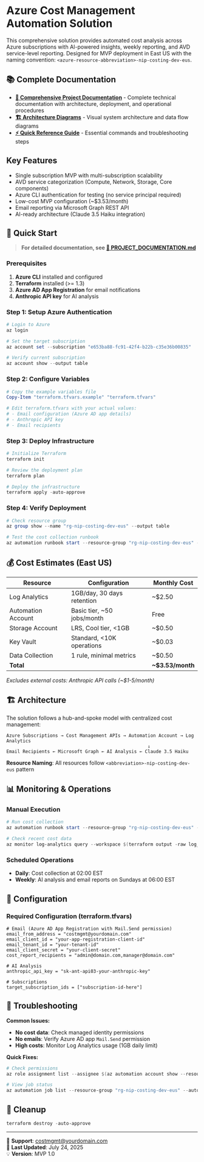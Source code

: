 # Azure Cost Management Automation Solution

This comprehensive solution provides automated cost analysis across Azure subscriptions with AI-powered insights, weekly reporting, and AVD service-level reporting. Designed for MVP deployment in East US with the naming convention: `<azure-resource-abbreviation>-nip-costing-dev-eus`.

## 📚 Complete Documentation

- **[📖 Comprehensive Project Documentation](docs/PROJECT_DOCUMENTATION.md)** - Complete technical documentation with architecture, deployment, and operational procedures
- **[🏗️ Architecture Diagrams](docs/ARCHITECTURE_DIAGRAMS.md)** - Visual system architecture and data flow diagrams  
- **[⚡ Quick Reference Guide](docs/QUICK_REFERENCE.md)** - Essential commands and troubleshooting steps

## Key Features

- Single subscription MVP with multi-subscription scalability
- AVD service categorization (Compute, Network, Storage, Core components)
- Azure CLI authentication for testing (no service principal required)
- Low-cost MVP configuration (~$3.53/month)
- Email reporting via Microsoft Graph REST API
- AI-ready architecture (Claude 3.5 Haiku integration)

## 🚀 Quick Start

> **For detailed documentation, see [📖 PROJECT_DOCUMENTATION.md](docs/PROJECT_DOCUMENTATION.md)**

### Prerequisites

1. **Azure CLI** installed and configured
2. **Terraform** installed (>= 1.3)
3. **Azure AD App Registration** for email notifications
4. **Anthropic API key** for AI analysis

### Step 1: Setup Azure Authentication

```powershell
# Login to Azure
az login

# Set the target subscription
az account set --subscription "e653ba88-fc91-42f4-b22b-c35e36b00835"

# Verify current subscription
az account show --output table
```

### Step 2: Configure Variables

```powershell
# Copy the example variables file
Copy-Item "terraform.tfvars.example" "terraform.tfvars"

# Edit terraform.tfvars with your actual values:
# - Email configuration (Azure AD app details)
# - Anthropic API key
# - Email recipients
```

### Step 3: Deploy Infrastructure

```powershell
# Initialize Terraform
terraform init

# Review the deployment plan
terraform plan

# Deploy the infrastructure
terraform apply -auto-approve
```

### Step 4: Verify Deployment

```powershell
# Check resource group
az group show --name "rg-nip-costing-dev-eus" --output table

# Test the cost collection runbook
az automation runbook start --resource-group "rg-nip-costing-dev-eus" --automation-account-name "aa-nip-costing-dev-eus" --runbook-name "rb-cost-collection"
```

## 💰 Cost Estimates (East US)

| Resource | Configuration | Monthly Cost |
|----------|--------------|--------------|
| Log Analytics | 1GB/day, 30 days retention | ~$2.50 |
| Automation Account | Basic tier, ~50 jobs/month | Free |
| Storage Account | LRS, Cool tier, <1GB | ~$0.50 |
| Key Vault | Standard, <10K operations | ~$0.03 |
| Data Collection | 1 rule, minimal metrics | ~$0.50 |
| **Total** | | **~$3.53/month** |

*Excludes external costs: Anthropic API calls (~$1-5/month)*

## 🏗️ Architecture

The solution follows a hub-and-spoke model with centralized cost management:

```
Azure Subscriptions → Cost Management APIs → Automation Account → Log Analytics
                                                    ↓
Email Recipients ← Microsoft Graph ← AI Analysis ← Claude 3.5 Haiku
```

**Resource Naming**: All resources follow `<abbreviation>-nip-costing-dev-eus` pattern

## 📊 Monitoring & Operations

### Manual Execution
```powershell
# Run cost collection
az automation runbook start --resource-group "rg-nip-costing-dev-eus" --automation-account-name "aa-nip-costing-dev-eus" --runbook-name "rb-cost-collection"

# Check recent cost data
az monitor log-analytics query --workspace $(terraform output -raw log_analytics_workspace_id) --analytics-query "AzureCostData_CL | where TimeGenerated >= ago(7d) | summarize sum(Cost_d) by ServiceName_s"
```

### Scheduled Operations
- **Daily**: Cost collection at 02:00 EST
- **Weekly**: AI analysis and email reports on Sundays at 06:00 EST

## 🔧 Configuration

### Required Configuration (terraform.tfvars)
```hcl
# Email (Azure AD App Registration with Mail.Send permission)
email_from_address = "costmgmt@yourdomain.com"
email_client_id = "your-app-registration-client-id"
email_tenant_id = "your-tenant-id"
email_client_secret = "your-client-secret"
cost_report_recipients = "admin@domain.com,manager@domain.com"

# AI Analysis
anthropic_api_key = "sk-ant-api03-your-anthropic-key"

# Subscriptions
target_subscription_ids = ["subscription-id-here"]
```

## 🚨 Troubleshooting

**Common Issues:**
- **No cost data**: Check managed identity permissions
- **No emails**: Verify Azure AD app `Mail.Send` permission
- **High costs**: Monitor Log Analytics usage (1GB daily limit)

**Quick Fixes:**
```powershell
# Check permissions
az role assignment list --assignee $(az automation account show --resource-group "rg-nip-costing-dev-eus" --automation-account-name "aa-nip-costing-dev-eus" --query identity.principalId -o tsv)

# View job status
az automation job list --resource-group "rg-nip-costing-dev-eus" --automation-account-name "aa-nip-costing-dev-eus" --output table
```

## 🧹 Cleanup

```powershell
terraform destroy -auto-approve
```

---

📧 **Support**: costmgmt@yourdomain.com  
📅 **Last Updated**: July 24, 2025  
💡 **Version**: MVP 1.0
